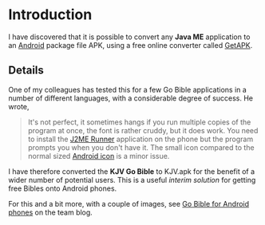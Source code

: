 # Introduction #

I have discovered that it is possible to convert any **Java ME** application to an [Android](http://en.wikipedia.org/wiki/Android_%28operating_system%29) package file APK, using a free online converter called [GetAPK](http://www.netmite.com/android/srv/1.6/getapk.php).

## Details ##

One of my colleagues has tested this for a few Go Bible applications in a number of different languages, with a considerable degree of success. He wrote,

> It's not perfect, it sometimes hangs if you run multiple copies of the program at once, the font is rather cruddy, but it does work. You need to install the [J2ME Runner](http://www.netmite.com/android/faq.htm) application on the phone but the program prompts you when you don't have it. The small icon compared to the normal sized [Android icon](http://developer.android.com/guide/practices/ui_guidelines/icon_design.html) is a minor issue.

I have therefore converted the **KJV Go Bible** to KJV.apk for the benefit of a wider number of potential users. This is a useful _interim solution_ for getting free Bibles onto Android phones.

For this and a bit more, with a couple of images, see [Go Bible for Android phones](http://gobible.blogspot.com/2009/10/go-bible-for-android-phones.html) on the team blog.